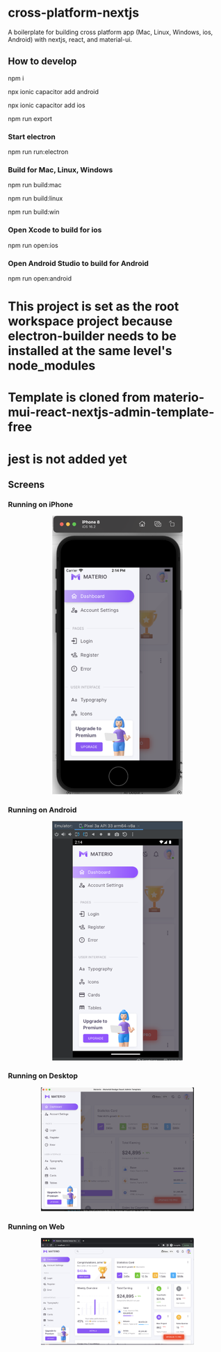 # cross-platform-nextjs
A boilerplate for building cross platform app (Mac, Linux, Windows, ios, Android) with nextjs, react, and material-ui.


## How to develop
npm i

npx ionic capacitor add android

npx ionic capacitor add ios

npm run export

### Start electron
npm run run:electron

### Build for Mac, Linux, Windows
npm run build:mac

npm run build:linux

npm run build:win

### Open Xcode to build for ios
npm run open:ios

### Open Android Studio to build for Android
npm run open:android

# This project is set as the root workspace project because electron-builder needs to be installed at the same level's node_modules
# Template is cloned from materio-mui-react-nextjs-admin-template-free
# jest is not added yet

## Screens
### Running on iPhone
<p align="center">
    <img src="doc/iphone.png" width="300px">
</p>

### Running on Android
<p align="center">
    <img src="doc/android.png" width="300px">
</p>

### Running on Desktop
<p align="center">
    <img src="doc/desktop.png" width="70%">
</p>

### Running on Web
<p align="center">
    <img src="doc/web.png" width="70%">
</p>
